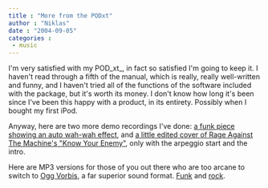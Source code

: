 ```yaml
---
title : "More from the PODxt"
author : "Niklas"
date : "2004-09-05"
categories : 
 - music
---
```


I'm very satisfied with my POD_xt_, in fact so satisfied I'm going to keep it. I haven't read through a fifth of the manual, which is really, really well-written and funny, and I haven't tried all of the functions of the software included with the package, but it's worth its money. I don't know how long it's been since I've been this happy with a product, in its entirety. Possibly when I bought my first iPod.

Anyway, here are two more demo recordings I've done: [a funk piece showing an auto wah-wah effect](https://niklasblog.com/wp-content/2004-09-05-funk.ogg), and [a little edited cover of Rage Against The Machine's "Know Your Enemy"](https://niklasblog.com/wp-content/2004-09-05-RATM.ogg), only with the arpeggio start and the intro.

Here are MP3 versions for those of you out there who are too arcane to switch to [Ogg Vorbis](http://www.vorbis.com), a far superior sound format. [Funk](https://niklasblog.com/wp-content/2004-09-05-funk.mp3) and [rock](https://niklasblog.com/wp-content/2004-09-05-RATM.mp3).
